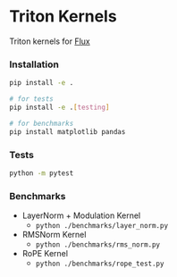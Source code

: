 # Triton Kernels
Triton kernels for [Flux](https://github.com/black-forest-labs/flux)

### Installation
```bash
pip install -e .

# for tests
pip install -e .[testing]

# for benchmarks
pip install matplotlib pandas
```

### Tests
```bash
python -m pytest
```

### Benchmarks
- LayerNorm + Modulation Kernel
  - `python ./benchmarks/layer_norm.py`
- RMSNorm Kernel
  - `python ./benchmarks/rms_norm.py`
- RoPE Kernel
  - `python ./benchmarks/rope_test.py`
